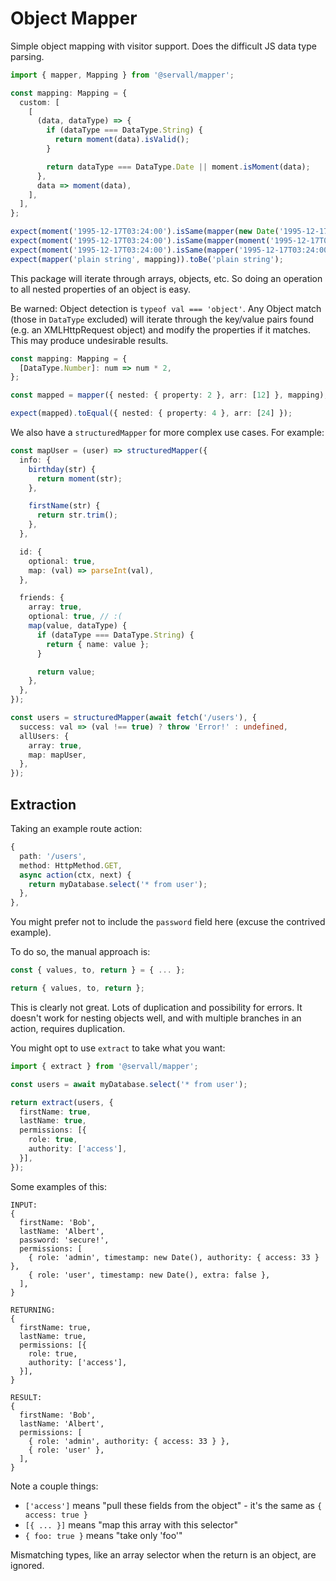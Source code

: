 # Object Mapper
Simple object mapping with visitor support. Does the difficult JS data type parsing.

```typescript
import { mapper, Mapping } from '@servall/mapper';

const mapping: Mapping = {
  custom: [
    [
      (data, dataType) => {
        if (dataType === DataType.String) {
          return moment(data).isValid();
        }

        return dataType === DataType.Date || moment.isMoment(data);
      },
      data => moment(data),
    ],
  ],
};

expect(moment('1995-12-17T03:24:00').isSame(mapper(new Date('1995-12-17T03:24:00'), mapping)));
expect(moment('1995-12-17T03:24:00').isSame(mapper(moment('1995-12-17T03:24:00'), mapping)));
expect(moment('1995-12-17T03:24:00').isSame(mapper('1995-12-17T03:24:00', mapping)));
expect(mapper('plain string', mapping)).toBe('plain string');
```

This package will iterate through arrays, objects, etc. So doing an operation to all nested
properties of an object is easy.

Be warned: Object detection is `typeof val === 'object'`. Any Object match (those in
`DataType` excluded) will iterate through the key/value pairs found (e.g. an XMLHttpRequest
object) and modify the properties if it matches. This may produce undesirable results.

```typescript
const mapping: Mapping = {
  [DataType.Number]: num => num * 2,
};

const mapped = mapper({ nested: { property: 2 }, arr: [12] }, mapping);

expect(mapped).toEqual({ nested: { property: 4 }, arr: [24] });
```

We also have a `structuredMapper` for more complex use cases. For example:

```typescript
const mapUser = (user) => structuredMapper({
  info: {
    birthday(str) {
      return moment(str);
    },

    firstName(str) {
      return str.trim();
    },
  },

  id: {
    optional: true,
    map: (val) => parseInt(val),
  },

  friends: {
    array: true,
    optional: true, // :(
    map(value, dataType) {
      if (dataType === DataType.String) {
        return { name: value };
      }

      return value;
    },
  },
});

const users = structuredMapper(await fetch('/users'), {
  success: val => (val !== true) ? throw 'Error!' : undefined,
  allUsers: {
    array: true,
    map: mapUser,
  },
});
```

## Extraction
Taking an example route action:

```typescript
{
  path: '/users',
  method: HttpMethod.GET,
  async action(ctx, next) {
    return myDatabase.select('* from user');
  },
},
```

You might prefer not to include the `password` field here (excuse the contrived example).

To do so, the manual approach is:

```typescript
const { values, to, return } = { ... };

return { values, to, return };
```

This is clearly not great. Lots of duplication and possibility for errors. It doesn't work
for nesting objects well, and with multiple branches in an action, requires duplication.

You might opt to use `extract` to take what you want:

```typescript
import { extract } from '@servall/mapper';

const users = await myDatabase.select('* from user');

return extract(users, {
  firstName: true,
  lastName: true,
  permissions: [{
    role: true,
    authority: ['access'],
  }],
});
```

Some examples of this:

```
INPUT:
{
  firstName: 'Bob',
  lastName: 'Albert',
  password: 'secure!',
  permissions: [
    { role: 'admin', timestamp: new Date(), authority: { access: 33 } },
    { role: 'user', timestamp: new Date(), extra: false },
  ],
}

RETURNING:
{
  firstName: true,
  lastName: true,
  permissions: [{
    role: true,
    authority: ['access'],
  }],
}

RESULT:
{
  firstName: 'Bob',
  lastName: 'Albert',
  permissions: [
    { role: 'admin', authority: { access: 33 } },
    { role: 'user' },
  ],
}
```

Note a couple things:

- `['access']` means "pull these fields from the object" - it's the same as `{ access: true }`
- `[{ ... }]` means "map this array with this selector"
- `{ foo: true }` means "take only 'foo'"

Mismatching types, like an array selector when the return is an object, are ignored.

